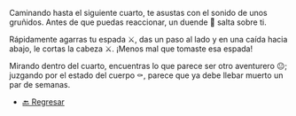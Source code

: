 Caminando hasta el siguiente cuarto, te asustas con el sonido de unos gruñidos. Antes de que puedas reaccionar, un duende 👺 salta sobre ti.

Rápidamente agarras tu espada ⚔️, das un paso al lado y en una caída hacia abajo, le cortas la cabeza ⚔. ¡Menos mal que tomaste esa espada!

Mirando dentro del cuarto, encuentras lo que parece ser otro aventurero 😐; juzgando por el estado del cuerpo ⚰️, parece que ya debe llebar muerto un par de semanas.

- [🔙 Regresar](3-B.md)
